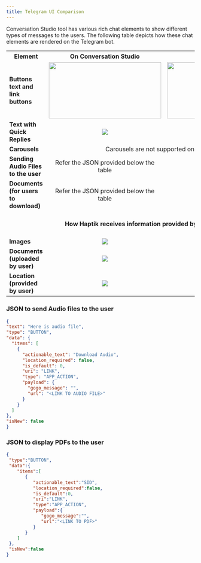 ```yaml
---
title: Telegram UI Comparison
---
```


Conversation Studio tool has various rich chat elements to show different types of messages to the users. The following table depicts how these chat elements are rendered on the Telegram bot.

<table>
  
  <th>Element</th>
  <th>On Conversation Studio</th>
  <th>On Telegram bot</th>
  
  <tr>
    <td><b>Buttons text and link buttons</b></td>
    <td align="center"><img src="https://user-images.githubusercontent.com/75118325/119966519-02214a80-bfc9-11eb-99b4-2080f56d248b.png" height=150 width=300/></td>
    <td align="center"><img src="https://user-images.githubusercontent.com/75118325/119966613-1d8c5580-bfc9-11eb-8f5b-5d0a28d36b17.png" height=150 width=300></img></td>
  </tr>
  
  <tr>
    <td><b>Text with Quick Replies</b></td>
    <td align="center"><img src="https://user-images.githubusercontent.com/75118325/119967698-46611a80-bfca-11eb-8dc4-28b9b04debda.png"/></td>
    <td align="center"><img src="https://user-images.githubusercontent.com/75118325/119967791-5b3dae00-bfca-11eb-91e9-9a67024843ff.png"/></td>
  </tr>
  
  <tr>
    <td><b>Carousels</b></td>
  <td colspan=2 align="center">Carousels are not supported on Telegram</td>
  </tr>
  
  <tr>
  <td><b>Sending Audio Files to the user</b></td>
  <td align="center">Refer the JSON provided below the table</td>
  <td align="center"><img src="https://user-images.githubusercontent.com/75118325/119971709-f0db3c80-bfce-11eb-8701-3e089d38f7c4.png"/></td>
  </tr>
  
  <tr>
  <td><b>Documents (for users to download)</b></td>
  <td align="center">Refer the JSON provided below the table</td>
  <td align="center"><img src="https://user-images.githubusercontent.com/75118325/119968981-a5735f00-bfcb-11eb-93e1-d688459a6602.png"/></td>
  </tr>
  
  <tr>
  <td colspan=3 align="center"> <h4> How Haptik receives information provided by the User </h4></td>
  </tr>
  
  <tr>
  <td><b>Images</b></td>
  <td align="center"><img src="https://user-images.githubusercontent.com/75118325/119968489-2aaa4400-bfcb-11eb-92ed-5e4aa87c3134.png"/></td>
  <td align="center"><img src="https://user-images.githubusercontent.com/75118325/119968552-43b2f500-bfcb-11eb-8613-f5325af1c01c.png"/></td>
  </tr>
    
  <tr>
  <td><b>Documents (uploaded by user)</b></td>
  <td align="center"><img src="https://user-images.githubusercontent.com/75118325/119969046-b45a1180-bfcb-11eb-9d89-b4cd8cdd6f94.png"/></td>
  <td align="center"><img src="https://user-images.githubusercontent.com/75118325/119968981-a5735f00-bfcb-11eb-93e1-d688459a6602.png"/></td>
  </tr>
  
  <tr>
  <td><b>Location (provided by user)</b></td>
  <td align="center"><img src="https://user-images.githubusercontent.com/75118325/119971975-46174e00-bfcf-11eb-9c0f-4325c59238fe.png"/></td>
  <td align="center"><img src="https://user-images.githubusercontent.com/75118325/119971931-37c93200-bfcf-11eb-8bce-f19a52472c09.png"/></td>
  </tr>
  
     
  </table>
  
  
  ### JSON to send Audio files to the user
  
  ```JSON
  {
  "text": "Here is audio file",
  "type": "BUTTON",
  "data": {
    "items": [
      {
        "actionable_text": "Download Audio",
        "location_required": false,
        "is_default": 0,
        "uri": "LINK",
        "type": "APP_ACTION",
        "payload": {
          "gogo_message": "",
          "url": "<LINK TO AUDIO FILE>"
        }
      }
    ]
  },
  "isNew": false
}
  ```
  
  ### JSON to display PDFs to the user
  
  ```JSON
  {
   "type":"BUTTON",
   "data":{
      "items":[
         {
            "actionable_text":"SID",
            "location_required":false,
            "is_default":0,
            "uri":"LINK",
            "type":"APP_ACTION",
            "payload":{
               "gogo_message":"",
               "url":"<LINK TO PDF>"
            }
         }
      ]
   },
   "isNew":false
}
  ```
  
 

